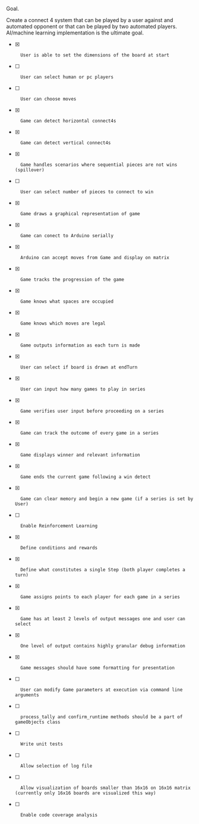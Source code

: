 Goal.

Create a connect 4 system that can be played by a user against and automated opponent or that can be played by two automated players. AI/machine learning implementation is the ultimate goal. 


- [x]		User is able to set the dimensions of the board at start
- [ ]		User can select human or pc players		
- [ ] 		User can choose moves 										
- [x]		Game can detect horizontal connect4s 
- [x]		Game can detect vertical connect4s 
- [x]		Game handles scenarios where sequential pieces are not wins (spillover)
- [ ]		User can select number of pieces to connect to win
- [x]		Game draws a graphical representation of game 
- [x]		Game can conect to Arduino serially 
- [x]		Arduino can accept moves from Game and display on matrix 
- [x]		Game tracks the progression of the game 
- [x]		Game knows what spaces are occupied 
- [x]		Game knows which moves are legal 
- [x]		Game outputs information as each turn is made 
- [x]		User can select if board is drawn at endTurn
- [x]		User can input how many games to play in series
- [x]		Game verifies user input before proceeding on a series 
- [x]		Game can track the outcome of every game in a series 
- [x]		Game displays winner and relevant information 
- [x]		Game ends the current game following a win detect 
- [x] 		Game can clear memory and begin a new game (if a series is set by User)
- [ ]		Enable Reinforcement Learning
- [x]		Define conditions and rewards
- [x]		Define what constitutes a single Step (both player completes a turn)
- [x]		Game assigns points to each player for each game in a series
- [x]		Game has at least 2 levels of output messages one and user can select
- [x]		One level of output contains highly granular debug information
- [x]		Game messages should have some formatting for presentation
- [ ]		User can modify Game parameters at execution via command line arguments
- [ ] 		process_tally and confirm_runtime methods should be a part of gameObjects class
- [ ]		Write unit tests
- [ ]		Allow selection of log file 
- [ ]		Allow visualization of boards smaller than 16x16 on 16x16 matrix (currently only 16x16 boards are visualized this way)
- [ ] 		Enable code coverage analysis 
